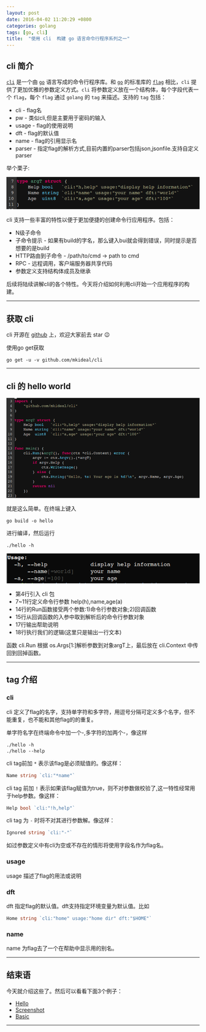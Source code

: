 ```yaml
---
layout: post
date: 2016-04-02 11:20:29 +0800
categories: golang
tags: [go, cli]
title:  "使用 cli  构建 go 语言命令行程序系列之一"
---
```


## cli 简介

[`cli`][cli-github] 是一个由 [`go`][go] 语言写成的命令行程序库。和 [`go`][go] 的标准库的 [`flag`][go-flag] 相比，`cli` 提供了更加优雅的参数定义方式。`cli` 将参数定义放在一个结构体，每个字段代表一个 `flag`，每个 `flag` 通过 `golang` 的 `tag` 来描述。支持的 `tag` 包括：

* cli - flag名
* pw - 类似cli,但是主要用于密码的输入
* usage - flag的使用说明
* dft - flag的默认值
* name - flag的引用显示名
* parser - 指定flag的解析方式,目前内置的parser包括json,jsonfile.支持自定义parser

举个栗子:

![arg-intro.png](/assets/images/cli/arg-intro.png)

cli 支持一些丰富的特性以便于更加便捷的创建命令行应用程序。包括：

* N级子命令
* 子命令提示 - 如果有build的字名，那么键入bui就会得到错误，同时提示是否想要的是build
* HTTP路由到子命令 - /path/to/cmd -> path to cmd
* RPC - 远程调用，客户端服务器共享代码
* 参数定义支持结构体成员及继承

后续将陆续讲解cli的各个特性。今天将介绍如何利用cli开始一个应用程序的构建。

---

## 获取 cli

cli 开源在 [github](https://github.com/mkideal/cli) 上，欢迎大家前去 star :wink:

使用go get获取

```
go get -u -v github.com/mkideal/cli
```

---

## cli 的 hello world


![hello-world.png](/assets/images/cli/hello-world.png)

就是这么简单。在终端上键入

```
go build -o hello
```

进行编译，然后运行


```
./hello -h
```

![show-usage.png](/assets/images/cli/show-usage.png)

* 第4行引入 cli 包
* 7~11行定义命令行参数 help(h),name,age(a)
* 14行的Run函数接受两个参数:1)命令行参数对象;2)回调函数
* 15行从回调函数的入参中取到解析后的命令行参数对象
* 17行输出帮助说明
* 18行执行我们的逻辑(这里只是输出一行文本)

函数 cli.Run 根据 os.Args[1:]解析参数到对象argT上，最后放在 cli.Context 中传回到回掉函数。

---

## tag 介绍

### cli

cli 定义了flag的名字，支持单字符和多字符，用逗号分隔可定义多个名字，但不能重复，也不能和其他flag的的重复。

单字符名字在终端命令中加一个-,多字符的加两个-，像这样

```
./hello -h
./hello --help
```

cli tag前加 `*` 表示该flag是必须赋值的。像这样：

```go
Name string `cli:"*name"`
```

cli tag 前加 `!` 表示如果该flag赋值为true，则不对参数做校验了,这一特性经常用于help参数。像这样：

```go
Help bool `cli:"!h,help"`
```

cli tag 为 `-` 时将不对其进行参数解。像这样：

```go
Ignored string `cli:"-"`
```

如过参数定义中有cli为空或不存在的情形将使用字段名作为flag名。

### usage

usage 描述了flag的用法或说明

### dft

dft 指定flag的默认值。dft支持指定环境变量为默认值。比如

```go
Home string `cli:"home" usage:"home dir" dft:"$HOME"`
```

### name

name 为flag去了一个在帮助中显示用的别名。

---

## 结束语

今天就介绍这些了。然后可以看看下面3个例子：

* [Hello](https://github.com/mkideal/cli/blob/master/examples/hello/main.go)
* [Screenshot](https://github.com/mkideal/cli/blob/master/examples/screenshot/main.go)
* [Basic](https://github.com/mkideal/cli/blob/master/examples/basic/main.go)

---

[go]: https://golang.org/ "Golang"
[go-flag]: https://golang.org/pkg/flag/ "Golang-flag"

[cli-github]: https://github.com/mkideal/cli "github.com/mkideal/cli"
